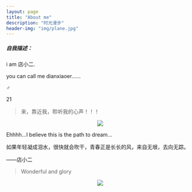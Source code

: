 ```yaml
---
layout: page
title: "About me"
description: "时光漫步"
header-img: "img/plane.jpg"
---
```


##### 自我描述：

i am 店小二.

you can call me dianxiaoer......

♂

21

> 来，靠近我，聆听我的心声！！！

<center>
    <p><img src="http://ww3.sinaimg.cn/mw690/0065PbKCgw1fa02pn36wgj30f00b9wgx.jpg" align="center"></p>
</center>

Ehhhh...I believe this is the path to dream...

如果年轻凝成泪水，很快就会吹干，青春正是长长的风，来自无垠，去向无踪。

——店小二


> Wonderful and glory

<center>
    <p><img src="http://dreamofbook.qiniudn.com/hacker.png" align="center"></p>
</center>
